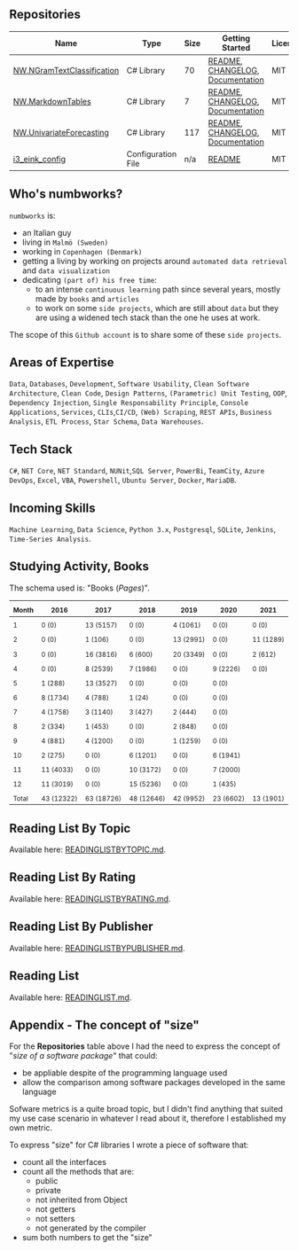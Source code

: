 ## Repositories

| Name | Type | Size | Getting Started | License | Code Coverage | Binaries | Last Update |
|---|---|---|---|---|---|---|---|
| [NW.NGramTextClassification](https://github.com/numbworks/NW.NGramTextClassification) | C# Library | 70 | [README](https://github.com/numbworks/NW.NGramTextClassification/blob/master/README.md), [CHANGELOG](https://github.com/numbworks/NW.NGramTextClassification/blob/master/CHANGELOG), [Documentation](https://github.com/numbworks/NW.NGramTextClassification/blob/master/docs/Documentation-NW.NGramTextClassification.md) | MIT | ![codecoverage.svg](https://raw.githubusercontent.com/numbworks/NW.NGramTextClassification/master/codecoverage.svg) | [1.0.0](https://www.nuget.org/packages/NW.NGramTextClassification/1.0.0) | 2021-02-15 |
| [NW.MarkdownTables](https://github.com/numbworks/NW.MarkdownTables) | C# Library | 7 | [README](https://github.com/numbworks/NW.MarkdownTables/blob/master/README.md), [CHANGELOG](https://github.com/numbworks/NW.MarkdownTables/blob/master/CHANGELOG), [Documentation](https://github.com/numbworks/NW.MarkdownTables/blob/master/docs/Documentation-NW.MarkdownTables.md) | MIT | ![codecoverage.svg](https://raw.githubusercontent.com/numbworks/NW.MarkdownTables/master/codecoverage.svg) | [1.0.0](https://www.nuget.org/packages/NW.MarkdownTables/1.0.0) | 2020-12-29 |
| [NW.UnivariateForecasting](https://github.com/numbworks/NW.UnivariateForecasting) | C# Library | 117 | [README](https://github.com/numbworks/NW.UnivariateForecasting/blob/master/README.md), [CHANGELOG](https://github.com/numbworks/NW.UnivariateForecasting/blob/master/CHANGELOG), [Documentation](https://github.com/numbworks/NW.UnivariateForecasting/blob/main/docs/Documentation-NW.UnivariateForecasting.md) | MIT | ![codecoverage.svg](https://raw.githubusercontent.com/numbworks/NW.UnivariateForecasting/main/codecoverage.svg) | [1.1.1](https://www.nuget.org/packages/NW.UnivariateForecasting/1.1.1) | 2021-04-30 |
| [i3_eink_config](https://github.com/numbworks/i3_eink_config) | Configuration File | n/a | [README](https://github.com/numbworks/i3_eink_config/blob/master/README.md) | MIT | n/a | n/a | 2020-12-22 |

## Who's numbworks?

`numbworks` is:
- an Italian guy 
- living in `Malmö (Sweden)`
- working in `Copenhagen (Denmark)`
- getting a living by working on projects around `automated data retrieval` and `data visualization`
- dedicating `(part of) his free time`: 
    - to an intense `continuous learning` path since several years, mostly made by `books` and `articles`
    - to work on some `side projects`, which are still about `data` but they are using a widened tech stack than the one he uses at work.

The scope of this `Github account` is to share some of these `side projects`.

## Areas of Expertise

`Data`, `Databases`, `Development`, `Software Usability`, `Clean Software Architecture`, `Clean Code`, `Design Patterns`, `(Parametric) Unit Testing`, `OOP`, `Dependency Injection`, `Single Responsability Principle`, `Console Applications`, `Services`, `CLIs`,`CI/CD`, `(Web) Scraping`, `REST APIs`, `Business Analysis`, `ETL Process`, `Star Schema`, `Data Warehouses`.

## Tech Stack

`C#`, `NET Core`, `NET Standard`, `NUNit`,`SQL Server`, `PowerBi`, `TeamCity`, `Azure DevOps`, `Excel`, `VBA`, `Powershell`, `Ubuntu Server`, `Docker`, `MariaDB`.

## Incoming Skills

`Machine Learning`, `Data Science`, `Python 3.x`, `Postgresql`, `SQLite`, `Jenkins`, `Time-Series Analysis`.

## Studying Activity, Books

The schema used is: "Books (*Pages*)".

|<sub>Month</sub>|<sub>2016</sub>|<sub>2017</sub>|<sub>2018</sub>|<sub>2019</sub>|<sub>2020</sub>|<sub>2021</sub>|
|---|---|---|---|---|---|---|
|<sub>1</sub>|<sub>0 (0)</sub>|<sub>13 (5157)</sub>|<sub>0 (0)</sub>|<sub>4 (1061)</sub>|<sub>0 (0)</sub>|<sub>0 (0)</sub>|
|<sub>2</sub>|<sub>0 (0)</sub>|<sub>1 (106)</sub>|<sub>0 (0)</sub>|<sub>13 (2991)</sub>|<sub>0 (0)</sub>|<sub>11 (1289)</sub>|
|<sub>3</sub>|<sub>0 (0)</sub>|<sub>16 (3816)</sub>|<sub>6 (600)</sub>|<sub>20 (3349)</sub>|<sub>0 (0)</sub>|<sub>2 (612)</sub>|
|<sub>4</sub>|<sub>0 (0)</sub>|<sub>8 (2539)</sub>|<sub>7 (1986)</sub>|<sub>0 (0)</sub>|<sub>9 (2226)</sub>|<sub>0 (0)</sub>|
|<sub>5</sub>|<sub>1 (288)</sub>|<sub>13 (3527)</sub>|<sub>0 (0)</sub>|<sub>0 (0)</sub>|<sub>0 (0)</sub>||
|<sub>6</sub>|<sub>8 (1734)</sub>|<sub>4 (788)</sub>|<sub>1 (24)</sub>|<sub>0 (0)</sub>|<sub>0 (0)</sub>||
|<sub>7</sub>|<sub>4 (1758)</sub>|<sub>3 (1140)</sub>|<sub>3 (427)</sub>|<sub>2 (444)</sub>|<sub>0 (0)</sub>||
|<sub>8</sub>|<sub>2 (334)</sub>|<sub>1 (453)</sub>|<sub>0 (0)</sub>|<sub>2 (848)</sub>|<sub>0 (0)</sub>||
|<sub>9</sub>|<sub>4 (881)</sub>|<sub>4 (1200)</sub>|<sub>0 (0)</sub>|<sub>1 (1259)</sub>|<sub>0 (0)</sub>||
|<sub>10</sub>|<sub>2 (275)</sub>|<sub>0 (0)</sub>|<sub>6 (1201)</sub>|<sub>0 (0)</sub>|<sub>6 (1941)</sub>||
|<sub>11</sub>|<sub>11 (4033)</sub>|<sub>0 (0)</sub>|<sub>10 (3172)</sub>|<sub>0 (0)</sub>|<sub>7 (2000)</sub>||
|<sub>12</sub>|<sub>11 (3019)</sub>|<sub>0 (0)</sub>|<sub>15 (5236)</sub>|<sub>0 (0)</sub>|<sub>1 (435)</sub>||
|<sub>Total</sub>|<sub>43 (12322)</sub>|<sub>63 (18726)</sub>|<sub>48 (12646)</sub>|<sub>42 (9952)</sub>|<sub>23 (6602)</sub>|<sub>13 (1901)</sub>|

## Reading List By Topic

Available here: [READINGLISTBYTOPIC.md](READINGLISTBYTOPIC.md).

## Reading List By Rating

Available here: [READINGLISTBYRATING.md](READINGLISTBYRATING.md).

## Reading List By Publisher

Available here: [READINGLISTBYPUBLISHER.md](READINGLISTBYPUBLISHER.md).

## Reading List

Available here: [READINGLIST.md](READINGLIST.md).

## Appendix - The concept of "size"

For the **Repositories** table above I had the need to express the concept of "*size of a software package*" that could:
- be appliable despite of the programming language used
- allow the comparison among software packages developed in the same language

Sofware metrics is a quite broad topic, but I didn't find anything that suited my use case scenario in whatever I read about it, therefore I established my own metric.

To express "size" for C# libraries I wrote a piece of software that:

- count all the interfaces
- count all the methods that are:
    - public
    - private
    - not inherited from Object
    - not getters
    - not setters
    - not generated by the compiler
- sum both numbers to get the "size"